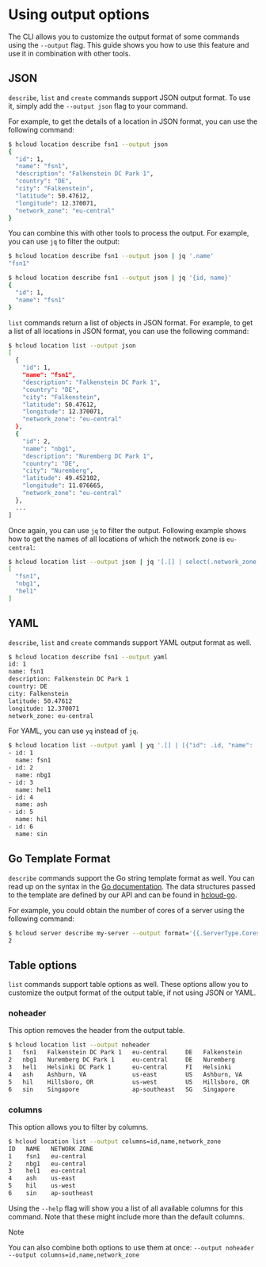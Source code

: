 # Using output options

The CLI allows you to customize the output format of some commands using the `--output` flag. 
This guide shows you how to use this feature and use it in combination with other tools.

## JSON

`describe`, `list` and `create` commands support JSON output format. To use it, simply add the `--output json` flag to your command.

For example, to get the details of a location in JSON format, you can use the following command:

```bash
$ hcloud location describe fsn1 --output json
{
  "id": 1,
  "name": "fsn1",
  "description": "Falkenstein DC Park 1",
  "country": "DE",
  "city": "Falkenstein",
  "latitude": 50.47612,
  "longitude": 12.370071,
  "network_zone": "eu-central"
}
```

You can combine this with other tools to process the output. For example, you can use `jq` to filter the output:

```bash
$ hcloud location describe fsn1 --output json | jq '.name'
"fsn1"
```

```bash
$ hcloud location describe fsn1 --output json | jq '{id, name}'
{
  "id": 1,
  "name": "fsn1"
}
```

`list` commands return a list of objects in JSON format. For example, to get a list of all locations in JSON format, you can use the following command:

```bash
$ hcloud location list --output json
[
  {
    "id": 1,
    "name": "fsn1",
    "description": "Falkenstein DC Park 1",
    "country": "DE",
    "city": "Falkenstein",
    "latitude": 50.47612,
    "longitude": 12.370071,
    "network_zone": "eu-central"
  },
  {
    "id": 2,
    "name": "nbg1",
    "description": "Nuremberg DC Park 1",
    "country": "DE",
    "city": "Nuremberg",
    "latitude": 49.452102,
    "longitude": 11.076665,
    "network_zone": "eu-central"
  },
  ...
]
```

Once again, you can use `jq` to filter the output. Following example shows how to get the names of all locations of which the network zone is `eu-central`:

```bash
$ hcloud location list --output json | jq '[.[] | select(.network_zone == "eu-central") | .name]'    
[
  "fsn1",
  "nbg1",
  "hel1"
]
```

## YAML

`describe`, `list` and `create` commands support YAML output format as well.

```bash
$ hcloud location describe fsn1 --output yaml
id: 1
name: fsn1
description: Falkenstein DC Park 1
country: DE
city: Falkenstein
latitude: 50.47612
longitude: 12.370071
network_zone: eu-central
```

For YAML, you can use `yq` instead of `jq`.


```bash
$ hcloud location list --output yaml | yq '.[] | [{"id": .id, "name": .name}]'
- id: 1
  name: fsn1
- id: 2
  name: nbg1
- id: 3
  name: hel1
- id: 4
  name: ash
- id: 5
  name: hil
- id: 6
  name: sin
```

## Go Template Format

`describe` commands support the Go string template format as well. You can read up on the syntax in the 
[Go documentation](https://pkg.go.dev/text/template/). The data structures passed to the template are defined
by our API and can be found in [hcloud-go](https://pkg.go.dev/github.com/hetznercloud/hcloud-go/v2/hcloud/schema).

For example, you could obtain the number of cores of a server using the following command:

```bash
$ hcloud server describe my-server --output format='{{.ServerType.Cores}}'
2
```

## Table options

`list` commands support table options as well. These options allow you to customize the output format of the output table,
if not using JSON or YAML.

### noheader

This option removes the header from the output table.

```bash
$ hcloud location list --output noheader 
1   fsn1   Falkenstein DC Park 1   eu-central     DE   Falkenstein  
2   nbg1   Nuremberg DC Park 1     eu-central     DE   Nuremberg    
3   hel1   Helsinki DC Park 1      eu-central     FI   Helsinki     
4   ash    Ashburn, VA             us-east        US   Ashburn, VA  
5   hil    Hillsboro, OR           us-west        US   Hillsboro, OR
6   sin    Singapore               ap-southeast   SG   Singapore   
```

### columns

This option allows you to filter by columns.

```bash
$ hcloud location list --output columns=id,name,network_zone 
ID   NAME   NETWORK ZONE
1    fsn1   eu-central  
2    nbg1   eu-central  
3    hel1   eu-central  
4    ash    us-east     
5    hil    us-west     
6    sin    ap-southeast
```

Using the ``--help`` flag will show you a list of all available columns for this command. Note that these might include
more than the default columns.

> [!NOTE]
> You can also combine both options to use them at once: ``--output noheader --output columns=id,name,network_zone`` 
